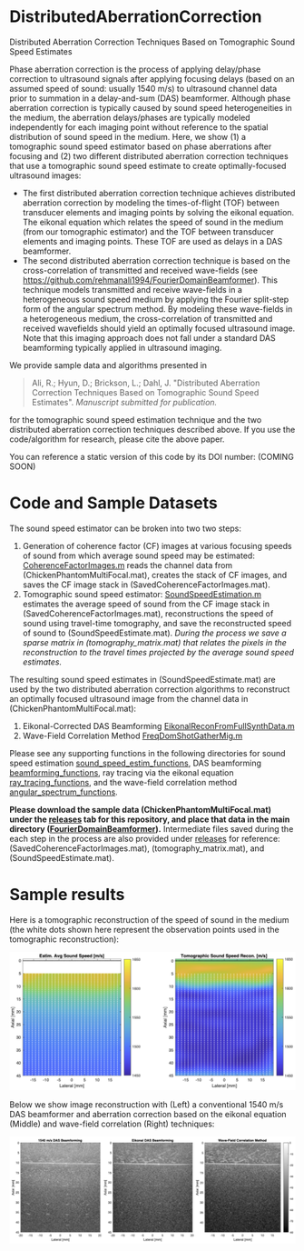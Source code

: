 # DistributedAberrationCorrection
Distributed Aberration Correction Techniques Based on Tomographic Sound Speed Estimates

Phase aberration correction is the process of applying delay/phase correction to ultrasound signals after applying focusing delays (based on an assumed speed of sound: usually 1540 m/s) to ultrasound channel data prior to summation in a delay-and-sum (DAS) beamformer. Although phase aberration correction is typically caused by sound speed heterogeneities in the medium, the aberration delays/phases are typically modeled independently for each imaging point without reference to the spatial distribution of sound speed in the medium. Here, we show (1) a tomographic sound speed estimator based on phase aberrations after focusing and (2) two different distributed aberration correction techniques that use a tomographic sound speed estimate to create optimally-focused ultrasound images:
* The first distributed aberration correction technique achieves distributed aberration correction by modeling the times-of-flight (TOF) between transducer elements and imaging points by solving the eikonal equation. The eikonal equation which relates the speed of sound in the medium (from our tomographic estimator) and the TOF between transducer elements and imaging points. These TOF are used as delays in a DAS beamformer.
* The second distributed aberration correction technique is based on the cross-correlation of transmitted and received wave-fields (see https://github.com/rehmanali1994/FourierDomainBeamformer). This technique models transmitted and receive wave-fields in a heterogeneous sound speed medium by applying the Fourier split-step form of the angular spectrum method. By modeling these wave-fields in a heterogeneous medium, the cross-correlation of transmitted and received wavefields should yield an optimally focused ultrasound image. Note that this imaging approach does not fall under a standard DAS beamforming typically applied in ultrasound imaging.

We provide sample data and algorithms presented in

> Ali, R.; Hyun, D.; Brickson, L.; Dahl, J. "Distributed Aberration Correction Techniques Based on Tomographic Sound Speed Estimates". *Manuscript submitted for publication.*

for the tomographic sound speed estimation technique and the two distributed aberration correction techniques described above. If you use the code/algorithm for research, please cite the above paper.

You can reference a static version of this code by its DOI number: (COMING SOON)

# Code and Sample Datasets

The sound speed estimator can be broken into two two steps:
1) Generation of coherence factor (CF) images at various focusing speeds of sound from which average sound speed may be estimated: [CoherenceFactorImages.m](CoherenceFactorImages.m) reads the channel data from (ChickenPhantomMultiFocal.mat), creates the stack of CF images, and saves the CF image stack in (SavedCoherenceFactorImages.mat).
2) Tomographic sound speed estimator: [SoundSpeedEstimation.m](SoundSpeedEstimation.m) estimates the average speed of sound from the CF image stack in (SavedCoherenceFactorImages.mat), reconstructions the speed of sound using travel-time tomography, and save the reconstructed speed of sound to (SoundSpeedEstimate.mat). *During the process we save a sparse matrix in (tomography_matrix.mat) that relates the pixels in the reconstruction to the travel times projected by the average sound speed estimates.*

The resulting sound speed estimates in (SoundSpeedEstimate.mat) are used by the two distributed aberration correction algorithms to reconstruct an optimally focused ultrasound image from the channel data in (ChickenPhantomMultiFocal.mat):
1) Eikonal-Corrected DAS Beamforming [EikonalReconFromFullSynthData.m](EikonalReconFromFullSynthData.m) 
2) Wave-Field Correlation Method [FreqDomShotGatherMig.m](FreqDomShotGatherMig.m)

Please see any supporting functions in the following directories for sound speed estimation [sound_speed_estim_functions](sound_speed_estim_functions), DAS beamforming [beamforming_functions](beamforming_functions), ray tracing via the eikonal equation [ray_tracing_functions](ray_tracing_functions), and the wave-field correlation method [angular_spectrum_functions](angular_spectrum_functions).

**Please download the sample data (ChickenPhantomMultiFocal.mat) under the [releases](https://github.com/rehmanali1994/DistributedAberrationCorrection/releases) tab for this repository, and place that data in the main directory ([FourierDomainBeamformer](https://github.com/rehmanali1994/DistributedAberrationCorrection)).** Intermediate files saved during the each step in the process are also provided under [releases](https://github.com/rehmanali1994/DistributedAberrationCorrection/releases) for reference: (SavedCoherenceFactorImages.mat), (tomography_matrix.mat), and (SoundSpeedEstimate.mat). 

# Sample results
Here is a tomographic reconstruction of the speed of sound in the medium (the white dots shown here represent the observation points used in the tomographic reconstruction):

![](SoundSpeedEstimation.png)

Below we show image reconstruction with (Left) a conventional 1540 m/s DAS beamformer and aberration correction based on the eikonal equation (Middle) and wave-field correlation (Right) techniques:

![](AberrationCorrection.png)
